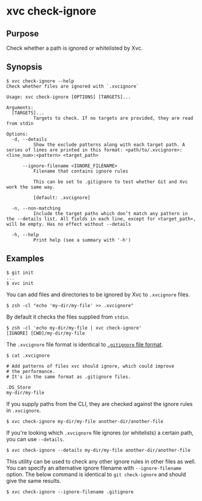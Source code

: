 # xvc check-ignore

## Purpose

Check whether a path is ignored or whitelisted by Xvc.

## Synopsis

```console
$ xvc check-ignore --help
Check whether files are ignored with `.xvcignore`

Usage: xvc check-ignore [OPTIONS] [TARGETS]...

Arguments:
  [TARGETS]...
          Targets to check. If no targets are provided, they are read from stdin

Options:
  -d, --details
          Show the exclude patterns along with each target path. A series of lines are printed in this format: <path/to/.xvcignore>:<line_num>:<pattern> <target_path>

      --ignore-filename <IGNORE_FILENAME>
          Filename that contains ignore rules

          This can be set to .gitignore to test whether Git and Xvc work the same way.

          [default: .xvcignore]

  -n, --non-matching
          Include the target paths which don’t match any pattern in the --details list. All fields in each line, except for <target_path>, will be empty. Has no effect without --details

  -h, --help
          Print help (see a summary with '-h')

```

## Examples

```console
$ git init
...
$ xvc init
```

You can add files and directories to be ignored by Xvc to `.xvcignore` files.

```console
$ zsh -cl "echo 'my-dir/my-file' >> .xvcignore"
```

By default it checks the files supplied from `stdin`.

```console
$ zsh -cl 'echo my-dir/my-file | xvc check-ignore'
[IGNORE] [CWD]/my-dir/my-file

```

The `.xvcignore` file format is identical to [`.gitignore` file format](https://git-scm.com/docs/gitignore).

```console
$ cat .xvcignore

# Add patterns of files xvc should ignore, which could improve
# the performance.
# It's in the same format as .gitignore files.

.DS_Store
my-dir/my-file

```

If you supply paths from the CLI, they are checked against the ignore rules in `.xvcignore`.

```console
$ xvc check-ignore my-dir/my-file another-dir/another-file

```

If you're looking which `.xvcignore` file ignores (or whitelists) a certain path, you can use `--details`.

```console
$ xvc check-ignore --details my-dir/my-file another-dir/another-file

```

This utility can be used to check any other ignore rules in other files as well.
You can specify an alternative ignore filename with `--ignore-filename` option.
The below command is identical to `git check-ignore` and should give the same results.

```console
$ xvc check-ignore --ignore-filename .gitignore

```
